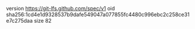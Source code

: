 version https://git-lfs.github.com/spec/v1
oid sha256:1cd4e1d9328537b9dafe549047a077855fc4480c996ebc2c258ce31e7c275daa
size 82
